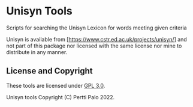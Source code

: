 # Unisyn Tools
Scripts for searching the Unisyn Lexicon for words meeting given criteria

Unisyn is available from [https://www.cstr.ed.ac.uk/projects/unisyn/] and not part of this package nor licensed with the same license nor mine to distribute in any manner.

## License and Copyright

These tools are licensed under [GPL 3.0](https://github.com/giuthas/unisyn_tools/blob/main/LICENSE.markdown).

Unisyn tools Copyright (C) Pertti Palo 2022.